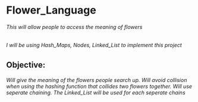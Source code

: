 # Flower_Language

###### This will allow people to access the meaning of flowers

###### I will be using Hash_Maps, Nodes, Linked_List to implement this project


## Objective: 

###### Will give the meaning of the flowers people search up. Will avoid collision when using the hashing function that collides two flowers together. Will use seperate chaining. The Linked_List will be used for each seperate chains
